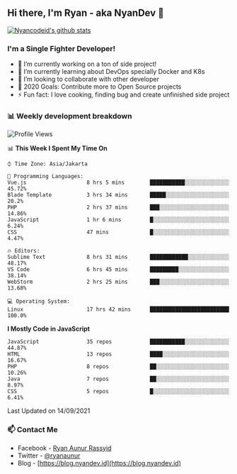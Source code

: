 ## Hi there, I'm Ryan - aka NyanDev 👋

[![Nyancodeid's github stats](https://github-readme-stats.vercel.app/api?username=nyancodeid)](https://github.com/nyancodeid/nyancodeid)

### I'm a Single Fighter Developer!
- 🔭 I’m currently working on a ton of side project!
- 🌱 I’m currently learning about DevOps specially Docker and K8s
- 👯 I’m looking to collaborate with other developer
- 🥅 2020 Goals: Contribute more to Open Source projects
- ⚡ Fun fact: I love cooking, finding bug and create unfinished side project 

### 📊 Weekly development breakdown

<!--START_SECTION:waka-->
![Profile Views](http://img.shields.io/badge/Profile%20Views-12-blue)

📊 **This Week I Spent My Time On** 

```text
⌚︎ Time Zone: Asia/Jakarta

💬 Programming Languages: 
Vue.js                   8 hrs 5 mins        ███████████░░░░░░░░░░░░░░   45.72% 
Blade Template           3 hrs 34 mins       █████░░░░░░░░░░░░░░░░░░░░   20.2% 
PHP                      2 hrs 37 mins       ███░░░░░░░░░░░░░░░░░░░░░░   14.86% 
JavaScript               1 hr 6 mins         █░░░░░░░░░░░░░░░░░░░░░░░░   6.24% 
CSS                      47 mins             █░░░░░░░░░░░░░░░░░░░░░░░░   4.47%

🔥 Editors: 
Sublime Text             8 hrs 31 mins       ████████████░░░░░░░░░░░░░   48.17% 
VS Code                  6 hrs 45 mins       █████████░░░░░░░░░░░░░░░░   38.14% 
WebStorm                 2 hrs 25 mins       ███░░░░░░░░░░░░░░░░░░░░░░   13.68%

💻 Operating System: 
Linux                    17 hrs 42 mins      █████████████████████████   100.0%

```

**I Mostly Code in JavaScript** 

```text
JavaScript               35 repos            ███████████░░░░░░░░░░░░░░   44.87% 
HTML                     13 repos            ████░░░░░░░░░░░░░░░░░░░░░   16.67% 
PHP                      8 repos             ██░░░░░░░░░░░░░░░░░░░░░░░   10.26% 
Java                     7 repos             ██░░░░░░░░░░░░░░░░░░░░░░░   8.97% 
CSS                      5 repos             █░░░░░░░░░░░░░░░░░░░░░░░░   6.41%

```



 Last Updated on 14/09/2021
<!--END_SECTION:waka-->

### 📫 Contact Me
- Facebook - [Ryan Aunur Rassyid](https://facebook.com/ryan.hac)
- Twitter - [@ryanaunur](https://twitter.com/ryanaunur)
- Blog - [https://blog.nyandev.id](https://blog.nyandev.id)
